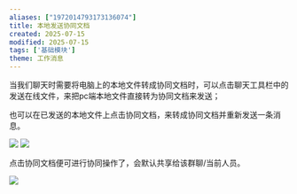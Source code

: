 ```yaml
---
aliases: ["1972014793173136074"]
title: 本地发送协同文档
created: 2025-07-15
modified: 2025-07-15
tags: ['基础模块']
theme: 工作消息
---
```


当我们聊天时需要将电脑上的本地文件转成协同文档时，可以点击聊天工具栏中的发送在线文件，来把pc端本地文件直接转为协同文档来发送；

也可以在已发送的本地文件上点击协同文档，来转成协同文档并重新发送一条消息。

![](5534815f53c6ca3d2081166601a78519.jpg) ![](9c6264623a6d76a041806d1d60a1363e.jpg)

点击协同文档便可进行协同操作了，会默认共享给该群聊/当前人员。

![](2ecfc5a370c52c1ecab0e84c1c65b364.jpg)